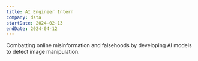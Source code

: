 ```yaml
---
title: AI Engineer Intern
company: dsta
startDate: 2024-02-13
endDate: 2024-04-12
---
```


Combatting online misinformation and falsehoods by developing AI models to detect image manipulation.
